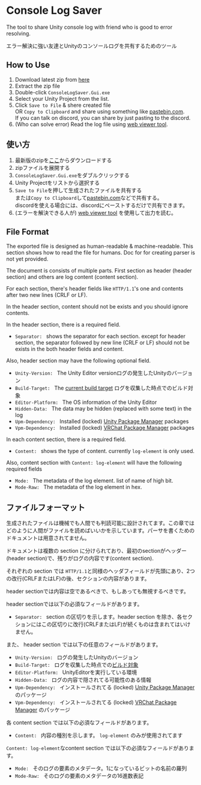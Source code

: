 Console Log Saver
===

The tool to share Unity console log with friend who is good to error resolving.

エラー解決に強い友達とUnityのコンソールログを共有するためのツール

How to Use
---

1. Download latest zip from [here][saver-zip-download]
2. Extract the zip file
3. Double-click `ConsoleLogSaver.Gui.exe`
4. Select your Unity Project from the list.
5. Click `Save to File` & shere created file \
   OR `Copy to Clipboard` and share using something like [pastebin.com]. \
   If you can talk on discord, you can share by just pasting to the discord.
6. (Who can solve error) Read the log file using [web viewer tool][viewer].

使い方
---
1. 最新版のzipを[ここ][saver-zip-download]からダウンロードする
2. zipファイルを展開する
3. `ConsoleLogSaver.Gui.exe`をダブルクリックする
4. Unity Projectをリストから選択する
5. `Save to File`を押して生成されたファイルを共有する\
   または`Copy to Clipboard`して[pastebin.com]などで共有する。\
   discordを使える場合には、discordにペーストするだけで共有できます。
6. (エラーを解決できる人が) [web viewer tool][viewer] を使用して出力を読む。

File Format
---

The exported file is designed as human-readable & machine-readable.
This section shows how to read the file for humans. Doc for for creating parser is not yet provided.

The document is consists of multiple parts. First section as header (header section) and others are log content (content section).

For each section, there's header fields like `HTTP/1.1`'s one and contents after two new lines (CRLF or LF).

In the header section, content should not be exists and you should ignore contents.

In the header section, there is a required field.

- `Separator: ` shows the separator for each section. except for header section, the separator followed by new line (CRLF or LF) should not be exists in the both header fields and content.

Also, header section may have the following optional field.

- `Unity-Version: ` The Unity Editor versionログの発生したUnityのバージョン
- `Build-Target: ` The [current build target][unity-build-target] ログを収集した時点でのビルド対象
- `Editor-Platform: ` The OS information of the Unity Editor
- `Hidden-Data: ` The data may be hidden (replaced with some text) in the log
- `Upm-Dependency: ` Installed (locked) [Unity Package Manager][UPM] packages
- `Vpm-Dependency: ` Installed (locked) [VRChat Package Manager][VPM] packages

In each content section, there is a required field.

- `Content: ` shows the type of content. currently `log-element` is only used.

Also, content section with `Content: log-element` will have the following required fields

- `Mode: ` The metadata of the log element. list of name of high bit.
- `Mode-Raw: ` The metadata of the log element in hex.

ファイルフォーマット
---

生成されたファイルは機械でも人間でも判読可能に設計されてます。この章ではどのように人間がファイルを読めばいいかを示しています。パーサを書くためのドキュメントは用意されてません。

ドキュメントは複数の section に分けられており、最初のsectionがヘッダー(header section)で、残りがログの内容です(content section).

それぞれの section では `HTTP/1.1`と同様のヘッダフィールドが先頭にあり、2つの改行(CRLFまたはLF)の後、セクションの内容があります。

header sectionでは内容は空であるべきで、もしあっても無視するべきです。

header sectionでは以下の必須なフィールドがあります。

- `Separator: ` section の区切りを示します。header section を除き、各セクションにはこの区切りに改行(CRLFまたはLF)が続くものは含まれてはいけません。

また、 header section では以下の任意のフィールドがあります。

- `Unity-Version: ` ログの発生したUnityのバージョン
- `Build-Target: ` ログを収集した時点での[ビルド対象][unity-build-target]
- `Editor-Platform: ` UnityEditorを実行している環境
- `Hidden-Data: ` ログの内容で隠されてる可能性のある情報
- `Upm-Dependency: ` インストールされてる (locked) [Unity Package Manager][UPM] のパッケージ
- `Vpm-Dependency: ` インストールされてる (locked) [VRChat Package Manager][VPM] のパッケージ

各 content section では以下の必須なフィールドがあります。

- `Content: ` 内容の種別を示します。 `log-element` のみが使用されてます

`Content: log-element`なcontent section では以下の必須なフィールドがあります。

- `Mode: ` そのログの要素のメタデータ。1になっているビットの名前の羅列
- `Mode-Raw: ` そのログの要素のメタデータの16進数表記

[saver-zip-download]: https://github.com/anatawa12/ConsoleLogSaver/releases/latest/download/ConsoleLogSaver.Gui-win-x64.zip
[pastebin.com]: https://pastebin.com/
[viewer]: https://anatawa12.github.io/ConsoleLogSaver/
[unity-build-target]: https://docs.unity3d.com/2021.2/ScriptReference/EditorUserBuildSettings-activeBuildTarget.html
[UPM]: https://docs.unity3d.com/Manual/Packages.html
[VPM]: https://vcc.docs.vrchat.com/vpm/

